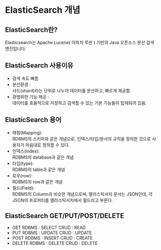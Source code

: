 # ElasticSearch 개념

## ElasticSearch란?
Elasticsearch는 Apache Lucene( 아파치 루씬 ) 기반의 Java 오픈소스 분산 검색 엔진입니다.

## ElasticSearch 사용이유
- 검색 속도 빠름
- 분산환경 :   
샤드(shard)라는 단위로 나누어 데이터를 분산하고, 빠르게 제공함.
- 광범위한 기능 제공 :   
데이터를 효율적으로 저장하고 검색할 수 있는 기본 기능들이 탑재되어 있음.

## ElasticSearch 용어
- 매핑(Mapping):     
RDBMS의 스키마와 같은 개념으로, 인덱스/타입/문서의 규칙을 정의한 것으로 사용자가 마음대로 정의할 수 있다.     
- 인덱스(index):     
RDBMS의 database과 같은 개념
- 타입(type):     
RDBMS의 table과 같은 개념
- 로우(row):      
RDBMS의 row과 같은 개념
- 필드(Field):     
RDBMS의 Column과 비슷한 개념으로써, 엘라스틱서치 문서는 JSON인데, 각 JSON의 프로퍼티를 엘라스틱서치에서 필드라고 부른다.    

## ElasticSearch GET/PUT/POST/DELETE
- GET
RDBMS : SELECT
CRUD : READ
- PUT
RDBMS : UPDATE
CRUD : UPDATE
- POST
RDBMS : INSERT
CRUD : CREATE
- DELETE
RDBMS : DELETE
CRUD : DELETE



